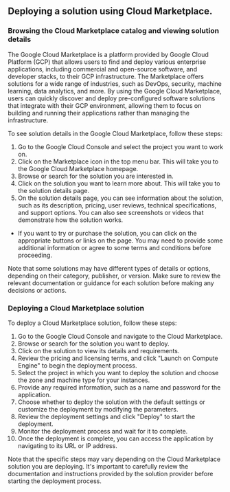 ## Deploying a solution using Cloud Marketplace.

### Browsing the Cloud Marketplace catalog and viewing solution details
The Google Cloud Marketplace is a platform provided by Google Cloud Platform (GCP) that allows users to find and deploy various enterprise applications, including commercial and open-source software, and developer stacks, to their GCP infrastructure. The Marketplace offers solutions for a wide range of industries, such as DevOps, security, machine learning, data analytics, and more. By using the Google Cloud Marketplace, users can quickly discover and deploy pre-configured software solutions that integrate with their GCP environment, allowing them to focus on building and running their applications rather than managing the infrastructure.

To see solution details in the Google Cloud Marketplace, follow these steps:

1. Go to the Google Cloud Console and select the project you want to work on.
2. Click on the Marketplace icon in the top menu bar. This will take you to the Google Cloud Marketplace homepage.
3. Browse or search for the solution you are interested in.
4. Click on the solution you want to learn more about. This will take you to the solution details page.
5. On the solution details page, you can see information about the solution, such as its description, pricing, user reviews, technical specifications, and support options. You can also see screenshots or videos that demonstrate how the solution works.
  - If you want to try or purchase the solution, you can click on the appropriate buttons or links on the page. You may need to provide some additional information or agree to some terms and conditions before proceeding.

Note that some solutions may have different types of details or options, depending on their category, publisher, or version. Make sure to review the relevant documentation or guidance for each solution before making any decisions or actions.

### Deploying a Cloud Marketplace solution

To deploy a Cloud Marketplace solution, follow these steps:
1. Go to the Google Cloud Console and navigate to the Cloud Marketplace.
2. Browse or search for the solution you want to deploy.
3. Click on the solution to view its details and requirements.
4. Review the pricing and licensing terms, and click "Launch on Compute Engine" to begin the deployment process.
5. Select the project in which you want to deploy the solution and choose the zone and machine type for your instances.
6. Provide any required information, such as a name and password for the application.
7. Choose whether to deploy the solution with the default settings or customize the deployment by modifying the parameters.
8. Review the deployment settings and click "Deploy" to start the deployment.
9. Monitor the deployment process and wait for it to complete.
10. Once the deployment is complete, you can access the application by navigating to its URL or IP address.

Note that the specific steps may vary depending on the Cloud Marketplace solution you are deploying. It's important to carefully review the documentation and instructions provided by the solution provider before starting the deployment process.